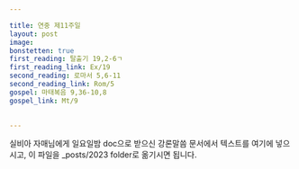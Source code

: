 ```yaml
---

title: 연중 제11주일
layout: post 
image: 
bonstetten: true
first_reading: 탈출기 19,2-6ㄱ
first_reading_link: Ex/19
second_reading: 로마서 5,6-11
second_reading_link: Rom/5
gospel: 마태복음 9,36-10,8
gospel_link: Mt/9
 

---
```



실비아 자매님에게 일요일밤 doc으로 받으신
강론말씀 문서에서
텍스트를 여기에 넣으시고,
이 파일을 _posts/2023 folder로 옮기시면 됩니다.
